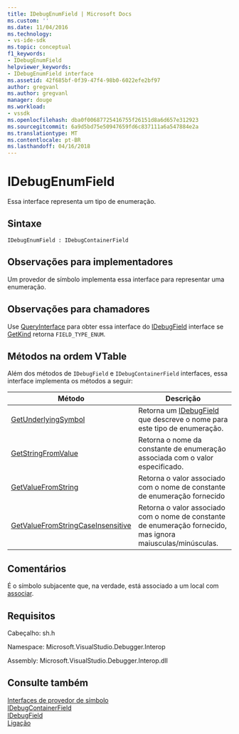 ```yaml
---
title: IDebugEnumField | Microsoft Docs
ms.custom: ''
ms.date: 11/04/2016
ms.technology:
- vs-ide-sdk
ms.topic: conceptual
f1_keywords:
- IDebugEnumField
helpviewer_keywords:
- IDebugEnumField interface
ms.assetid: 42f685bf-0f39-47f4-98b0-6022efe2bf97
author: gregvanl
ms.author: gregvanl
manager: douge
ms.workload:
- vssdk
ms.openlocfilehash: dba0f00687725416755f26151d8a6d657e312923
ms.sourcegitcommit: 6a9d5bd75e50947659fd6c837111a6a547884e2a
ms.translationtype: MT
ms.contentlocale: pt-BR
ms.lasthandoff: 04/16/2018
---
```

# <a name="idebugenumfield"></a>IDebugEnumField
Essa interface representa um tipo de enumeração.  
  
## <a name="syntax"></a>Sintaxe  
  
```  
IDebugEnumField : IDebugContainerField  
```  
  
## <a name="notes-for-implementers"></a>Observações para implementadores  
 Um provedor de símbolo implementa essa interface para representar uma enumeração.  
  
## <a name="notes-for-callers"></a>Observações para chamadores  
 Use [QueryInterface](/cpp/atl/queryinterface) para obter essa interface do [IDebugField](../../../extensibility/debugger/reference/idebugfield.md) interface se [GetKind](../../../extensibility/debugger/reference/idebugfield-getkind.md) retorna `FIELD_TYPE_ENUM`.  
  
## <a name="methods-in-vtable-order"></a>Métodos na ordem VTable  
 Além dos métodos de `IDebugField` e `IDebugContainerField` interfaces, essa interface implementa os métodos a seguir:  
  
|Método|Descrição|  
|------------|-----------------|  
|[GetUnderlyingSymbol](../../../extensibility/debugger/reference/idebugenumfield-getunderlyingsymbol.md)|Retorna um [IDebugField](../../../extensibility/debugger/reference/idebugfield.md) que descreve o nome para este tipo de enumeração.|  
|[GetStringFromValue](../../../extensibility/debugger/reference/idebugenumfield-getstringfromvalue.md)|Retorna o nome da constante de enumeração associada com o valor especificado.|  
|[GetValueFromString](../../../extensibility/debugger/reference/idebugenumfield-getvaluefromstring.md)|Retorna o valor associado com o nome de constante de enumeração fornecido|  
|[GetValueFromStringCaseInsensitive](../../../extensibility/debugger/reference/idebugenumfield-getvaluefromstringcaseinsensitive.md)|Retorna o valor associado com o nome de constante de enumeração fornecido, mas ignora maiusculas/minúsculas.|  
  
## <a name="remarks"></a>Comentários  
 É o símbolo subjacente que, na verdade, está associado a um local com [associar](../../../extensibility/debugger/reference/idebugbinder-bind.md).  
  
## <a name="requirements"></a>Requisitos  
 Cabeçalho: sh.h  
  
 Namespace: Microsoft.VisualStudio.Debugger.Interop  
  
 Assembly: Microsoft.VisualStudio.Debugger.Interop.dll  
  
## <a name="see-also"></a>Consulte também  
 [Interfaces de provedor de símbolo](../../../extensibility/debugger/reference/symbol-provider-interfaces.md)   
 [IDebugContainerField](../../../extensibility/debugger/reference/idebugcontainerfield.md)   
 [IDebugField](../../../extensibility/debugger/reference/idebugfield.md)   
 [Ligação](../../../extensibility/debugger/reference/idebugbinder-bind.md)